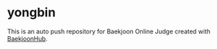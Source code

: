 # yongbin
This is an auto push repository for Baekjoon Online Judge created with [BaekjoonHub](https://github.com/BaekjoonHub/BaekjoonHub).
